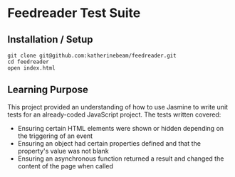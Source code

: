 # Feedreader Test Suite

## Installation / Setup

```
git clone git@github.com:katherinebeam/feedreader.git
cd feedreader
open index.html
```

## Learning Purpose

This project provided an understanding of how to use Jasmine to write unit tests for an already-coded JavaScript project. The tests written covered:
* Ensuring certain HTML elements were shown or hidden depending on the triggering of an event
* Ensuring an object had certain properties defined and that the property's value was not blank
* Ensuring an asynchronous function returned a result and changed the content of the page when called
